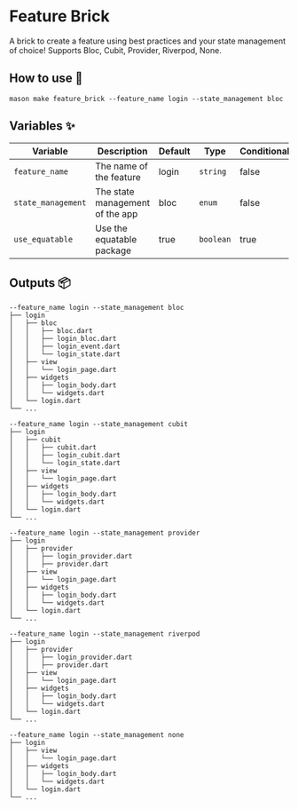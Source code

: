 # Feature Brick

A brick to create a feature using best practices and your state management of choice! Supports Bloc, Cubit, Provider, Riverpod, None.

## How to use 🚀

```
mason make feature_brick --feature_name login --state_management bloc
```

## Variables ✨

| Variable           | Description                     | Default | Type      | Conditional | When             |
| ------------------ | ------------------------------- | ------- | --------- | ----------- | ---------------- |
| `feature_name`     | The name of the feature         | login   | `string`  | false       | N/A              |
| `state_management` | The state management of the app | bloc    | `enum`    | false       | N/A              |
| `use_equatable`    | Use the equatable package       | true    | `boolean` | true        | Using bloc/cubit |

## Outputs 📦

```
--feature_name login --state_management bloc
├── login
│   ├── bloc
│   │   ├── bloc.dart
│   │   ├── login_bloc.dart
│   │   ├── login_event.dart
│   │   └── login_state.dart
│   ├── view
│   │   └── login_page.dart
│   ├── widgets
│   │   ├── login_body.dart
│   │   └── widgets.dart
│   └── login.dart
└── ...
```

```
--feature_name login --state_management cubit
├── login
│   ├── cubit
│   │   ├── cubit.dart
│   │   ├── login_cubit.dart
│   │   └── login_state.dart
│   ├── view
│   │   └── login_page.dart
│   ├── widgets
│   │   ├── login_body.dart
│   │   └── widgets.dart
│   └── login.dart
└── ...
```

```
--feature_name login --state_management provider
├── login
│   ├── provider
│   │   ├── login_provider.dart
│   │   ├── provider.dart
│   ├── view
│   │   └── login_page.dart
│   ├── widgets
│   │   ├── login_body.dart
│   │   └── widgets.dart
│   └── login.dart
└── ...
```

```
--feature_name login --state_management riverpod
├── login
│   ├── provider
│   │   ├── login_provider.dart
│   │   ├── provider.dart
│   ├── view
│   │   └── login_page.dart
│   ├── widgets
│   │   ├── login_body.dart
│   │   └── widgets.dart
│   └── login.dart
└── ...
```

```
--feature_name login --state_management none
├── login
│   ├── view
│   │   └── login_page.dart
│   ├── widgets
│   │   ├── login_body.dart
│   │   └── widgets.dart
│   └── login.dart
└── ...
```
